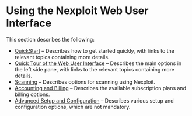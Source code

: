 # Using the Nexploit Web User Interface
This section describes the following:
* [QuickStart](guide/np-web-ui/quickstart) – Describes how to get started quickly, with links to the relevant topics containing more details.
* [Quick Tour of the Web User Interface](guide/np-web-ui/tour-of-web-ui) – Describes the main options in the left side pane, with links to the relevant topics containing more details.
* [Scanning](guide/np-web-ui/scanning) – Describes options for scanning using Nexploit.
* [Accounting and Billing](guide/np-web-ui/billing/billing-overview.md) – Describes the available subscription plans and billing options.
* [Advanced Setup and Configuration](guide/np-web-ui/advanced-set-up) – Describes various setup and configuration options, which are not mandatory.
